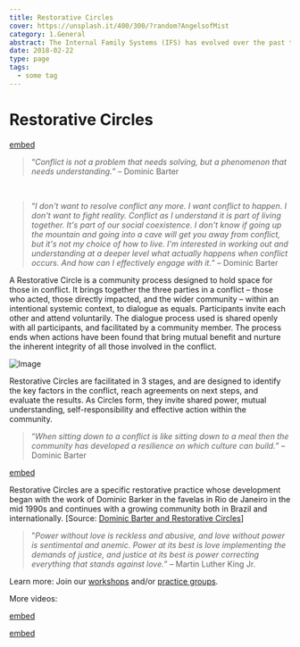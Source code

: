 ```yaml
---
title: Restorative Circles
cover: https://unsplash.it/400/300/?random?AngelsofMist
category: 1.General
abstract: The Internal Family Systems (IFS) has evolved over the past twenty years into a comprehensive approach that includes guidelines for working with individuals, couples, and families. The IFS Model represents a new synthesis of two already-existing paradigms - systems thinking and the multiplicity of the mind. It brings concepts and methods from the structural, strategic, narrative, and Bowenian schools of family therapy.
date: 2018-02-22
type: page
tags:
  - some tag
---
```


# Restorative Circles

[embed](https://vimeo.com/242213125)

> “_Conflict is not a problem that needs solving, but a phenomenon that needs understanding._” – Dominic Barter

<br />

> “_I don't want to resolve conflict any more. I want conflict to happen. I don't want to fight reality. Conflict as I understand it is part of living together. It's part of our social coexistence. I don't know if going up the mountain and going into a cave will get you away from conflict, but it's not my choice of how to live. I'm interested in working out and understanding at a deeper level what actually happens when conflict occurs. And how can I effectively engage with it._” – Dominic Barter

A Restorative Circle is a community process designed to hold space for those in conflict. It brings together the three parties in a conflict – those who acted, those directly impacted, and the wider community – within an intentional systemic context, to dialogue as equals. Participants invite each other and attend voluntarily. The dialogue process used is shared openly with all participants, and facilitated by a community member. The process ends when actions have been found that bring mutual benefit and nurture the inherent integrity of all those involved in the conflict.

![Image](/content-assets/restorative-circles/rc_800X561.jpg)

Restorative Circles are facilitated in 3 stages, and are designed to identify the key factors in the conflict, reach agreements on next steps, and evaluate the results. As Circles form, they invite shared power, mutual understanding, self-responsibility and effective action within the community.

> “_When sitting down to a conflict is like sitting down to a meal then the community has developed a resilience on which culture can build._” – Dominic Barter

[embed](https://www.youtube.com/watch?v=kqBM5Xr5VfI)

Restorative Circles are a specific restorative practice whose development began with the work of Dominic Barker in the favelas in Rio de Janeiro in the mid 1990s and continues with a growing community both in Brazil and internationally. [Source: [Dominic Barter and Restorative Circles](http://www.restorativecircles.org/)]

> "_Power without love is reckless and abusive, and love without power is sentimental and anemic. Power at its best is love implementing the demands of justice, and justice at its best is power correcting everything that stands against love._” – Martin Luther King Jr.

Learn more: Join our [workshops](/) and/or [practice groups](/).

More videos:

[embed](https://www.youtube.com/watch?v=n1Uf1IYQ2_Y)

[embed](https://www.youtube.com/watch?v=ngOhj-NhKJo)


